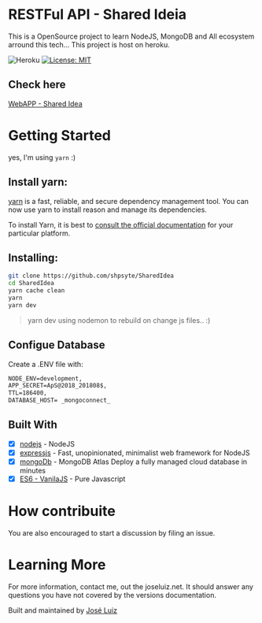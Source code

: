 # RESTFul API - Shared Ideia

This is a OpenSource project to learn NodeJS, MongoDB and All ecosystem arround this tech...
This project is host on heroku.

![Heroku](https://heroku-badge.herokuapp.com/?app=sharedidea)
[![License: MIT](https://img.shields.io/badge/License-MIT-yellow.svg)](https://opensource.org/licenses/MIT)

## Check here

<a href="https://sharedidea.herokuapp.com/" target="_blank">WebAPP - Shared Idea</a>

# Getting Started

yes, I'm using `yarn` :)

## Install yarn:

[yarn](https://yarnpkg.com/) is a fast, reliable, and secure dependency management tool. You can now use yarn to install reason and manage its dependencies.

To install Yarn, it is best to [consult the official documentation](https://yarnpkg.com/en/docs/install) for your particular platform.

## Installing:

```sh
git clone https://github.com/shpsyte/SharedIdea
cd SharedIdea
yarn cache clean
yarn
yarn dev
```

> yarn dev using nodemon to rebuild on change js files.. :)

## Configue Database

Create a .ENV file with:

```cmd
NODE_ENV=development,
APP_SECRET=ApS@2018_201808$,
TTL=186400,
DATABASE_HOST= _mongoconnect_
```

## Built With

- [x] [nodejs](https://nodejs.org/en/) - NodeJS
- [x] [expressjs](https://expressjs.com/) - Fast, unopinionated, minimalist web framework for NodeJS
- [x] [mongoDb](https://www.mongodb.com/) - MongoDB Atlas Deploy a fully managed cloud database in minutes
- [x] [ES6 - VanilaJS](http://es6-features.org/) - Pure Javascript

# How contribuite

You are also encouraged to start a discussion by filing an issue.

# Learning More

For more information, contact me, out the joseluiz.net. It should answer any questions you have not covered by the versions documentation.

Built and maintained by <a href="http://joseluiz.net">José Luiz</a>
